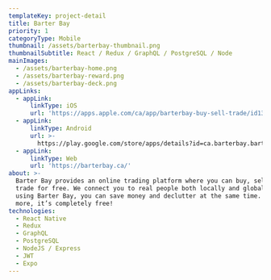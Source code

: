 ```yaml
---
templateKey: project-detail
title: Barter Bay
priority: 1
categoryType: Mobile
thumbnail: /assets/barterbay-thumbnail.png
thumbnailSubtitle: React / Redux / GraphQL / PostgreSQL / Node
mainImages:
  - /assets/barterbay-home.png
  - /assets/barterbay-reward.png
  - /assets/barterbay-deck.png
appLinks:
  - appLink:
      linkType: iOS
      url: 'https://apps.apple.com/ca/app/barterbay-buy-sell-trade/id1329124837'
  - appLink:
      linkType: Android
      url: >-
        https://play.google.com/store/apps/details?id=ca.barterbay.barterbay&hl=en_US
  - appLink:
      linkType: Web
      url: 'https://barterbay.ca/'
about: >-
  Barter Bay provides an online trading platform where you can buy, sell and
  trade for free. We connect you to real people both locally and globally. By
  using Barter Bay, you can save money and declutter at the same time. ☀️ What’s
  more, it’s completely free!
technologies:
  - React Native
  - Redux
  - GraphQL
  - PostgreSQL
  - NodeJS / Express
  - JWT
  - Expo
---
```


